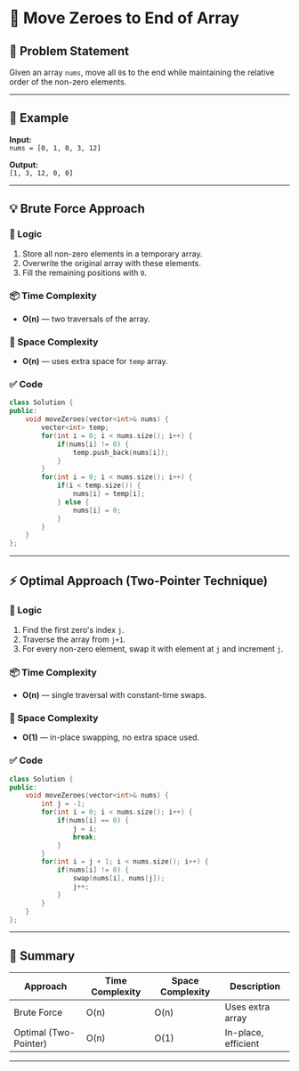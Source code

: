 
# 🚀 Move Zeroes to End of Array

## 📌 Problem Statement

Given an array `nums`, move all `0`s to the end while maintaining the relative order of the non-zero elements.

---

## 🧪 Example

**Input:**  
`nums = [0, 1, 0, 3, 12]`

**Output:**  
`[1, 3, 12, 0, 0]`

---

## 💡 Brute Force Approach

### 🔸 Logic

1. Store all non-zero elements in a temporary array.
2. Overwrite the original array with these elements.
3. Fill the remaining positions with `0`.

### 📦 Time Complexity

- **O(n)** — two traversals of the array.

### 🧠 Space Complexity

- **O(n)** — uses extra space for `temp` array.

### ✅ Code

```cpp
class Solution {
public:
    void moveZeroes(vector<int>& nums) {
        vector<int> temp;
        for(int i = 0; i < nums.size(); i++) {
            if(nums[i] != 0) {
                temp.push_back(nums[i]);
            }
        }
        for(int i = 0; i < nums.size(); i++) {
            if(i < temp.size()) {
                nums[i] = temp[i];
            } else {
                nums[i] = 0;
            }
        }
    }
};
```

---

## ⚡ Optimal Approach (Two-Pointer Technique)

### 🔸 Logic

1. Find the first zero's index `j`.
2. Traverse the array from `j+1`.
3. For every non-zero element, swap it with element at `j` and increment `j`.

### 📦 Time Complexity

- **O(n)** — single traversal with constant-time swaps.

### 🧠 Space Complexity

- **O(1)** — in-place swapping, no extra space used.

### ✅ Code

```cpp
class Solution {
public:
    void moveZeroes(vector<int>& nums) {
        int j = -1;
        for(int i = 0; i < nums.size(); i++) {
            if(nums[i] == 0) {
                j = i;
                break;
            }
        }
        for(int i = j + 1; i < nums.size(); i++) {
            if(nums[i] != 0) {
                swap(nums[i], nums[j]);
                j++;
            }
        }
    }
};
```

---

## 📝 Summary

| Approach             | Time Complexity | Space Complexity | Description                         |
|----------------------|-----------------|------------------|-------------------------------------|
| Brute Force          | O(n)            | O(n)             | Uses extra array                    |
| Optimal (Two-Pointer)| O(n)            | O(1)             | In-place, efficient                 |

---
